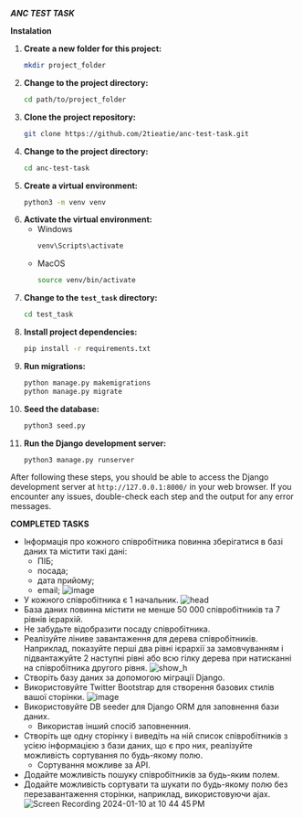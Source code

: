 *****ANC TEST TASK*****

**Instalation**
1. **Create a new folder for this project:**
   ```bash
   mkdir project_folder
2. **Change to the project directory:**
   ```bash
   cd path/to/project_folder
3. **Clone the project repository:**
   ```bash
   git clone https://github.com/2tieatie/anc-test-task.git
4. **Change to the project directory:**
   ```bash
   cd anc-test-task
5. **Create a virtual environment:**
   ```bash
   python3 -m venv venv
6. **Activate the virtual environment:**
   - Windows
     ```bash
     venv\Scripts\activate
   - MacOS
     ```bash
     source venv/bin/activate
7. **Change to the `test_task` directory:**
   ```bash
   cd test_task
8. **Install project dependencies:**
   ```bash
   pip install -r requirements.txt
9. **Run migrations:**
    ```bash
    python manage.py makemigrations
    python manage.py migrate
10. **Seed the database:**
    ```bash
    python3 seed.py
11. **Run the Django development server:**
    ```bash
    python3 manage.py runserver

After following these steps, you should be able to access the Django development server at `http://127.0.0.1:8000/` in your web browser.
If you encounter any issues, double-check each step and the output for any error messages.

**COMPLETED TASKS**
- Інформація про кожного співробітника повинна зберігатися в базі даних та містити такі дані:
     - ПІБ;
     - посада;
     - дата прийому;
     - email;
![image](https://github.com/2tieatie/anc-test-task/assets/103947853/a0ecfa9a-016f-4fc1-a66c-ffb529ea17e1)
- У кожного співробітника є 1 начальник.
  ![head](https://github.com/2tieatie/anc-test-task/assets/103947853/d3451c43-d12f-470f-bec0-0203f9818dd2)
- База даних повинна містити не менше 50 000 співробітників та 7 рівнів ієрархій.
- Не забудьте відобразити посаду співробітника.
- Реалізуйте ліниве завантаження для дерева співробітників. Наприклад, показуйте перші два рівні ієрархії за замовчуванням і підвантажуйте 2 наступні рівні або всю гілку дерева при натисканні на співробітника другого рівня.
  ![show_h](https://github.com/2tieatie/anc-test-task/assets/103947853/d04b24b5-bfc5-46fd-839d-d4a1647ded1c)
- Створіть базу даних за допомогою міграції Django.
- Використовуйте Twitter Bootstrap для створення базових стилів вашої сторінки.
  ![image](https://github.com/2tieatie/anc-test-task/assets/103947853/51a86786-9abd-481b-9731-c54466b1b6b0)
- Використовуйте DB seeder для Django ORM для заповнення бази даних.
  - Використав інший спосіб заповненния.
- Створіть ще одну сторінку і виведіть на ній список співробітників з усією інформацією з бази даних, що є про них, реалізуйте можливість сортування по будь-якому полю.
  - Сортування можливе за API.
- Додайте можливість пошуку співробітників за будь-яким полем.
- Додайте можливість сортувати та шукати по будь-якому полю без перезавантаження сторінки, наприклад, використовуючи ajax.
  ![Screen Recording 2024-01-10 at 10 44 45 PM](https://github.com/2tieatie/anc-test-task/assets/103947853/24a3f2ce-72ac-42b6-b755-ad174c456b8e)









